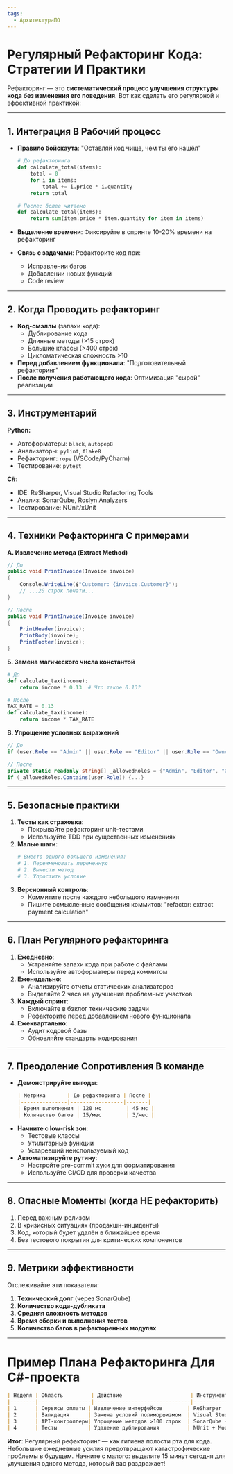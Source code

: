 ```yaml
---
tags:
  - АрхитектураПО
---
```


# Регулярный Рефакторинг Кода: Стратегии И Практики

Рефакторинг — это **систематический процесс улучшения структуры кода без изменения его поведения**. Вот как сделать его регулярной и эффективной практикой:

---

## 1. **Интеграция В Рабочий процесс**
- **Правило бойскаута**: "Оставляй код чище, чем ты его нашёл"
  ```python
  # До рефакторинга
  def calculate_total(items):
      total = 0
      for i in items:
          total += i.price * i.quantity
      return total
  
  # После: более читаемо
  def calculate_total(items):
      return sum(item.price * item.quantity for item in items)
  ```

- **Выделение времени**: Фиксируйте в спринте 10-20% времени на рефакторинг
- **Связь с задачами**: Рефакторите код при:
  - Исправлении багов
  - Добавлении новых функций
  - Code review

---

## 2. **Когда Проводить рефакторинг**
- **Код-смэллы** (запахи кода):
  - Дублирование кода
  - Длинные методы (>15 строк)
  - Большие классы (>400 строк)
  - Цикломатическая сложность >10
- **Перед добавлением функционала**: "Подготовительный рефакторинг"
- **После получения работающего кода**: Оптимизация "сырой" реализации

---

## 3. **Инструментарий**
**Python:**
- Автоформатеры: `black`, `autopep8`
- Анализаторы: `pylint`, `flake8`
- Рефакторинг: `rope` (VSCode/PyCharm)
- Тестирование: `pytest`

**C#:**
- IDE: ReSharper, Visual Studio Refactoring Tools
- Анализ: SonarQube, Roslyn Analyzers
- Тестирование: NUnit/xUnit

---

## 4. **Техники Рефакторинга С примерами**
**А. Извлечение метода (Extract Method)**
```csharp
// До
public void PrintInvoice(Invoice invoice) 
{
    Console.WriteLine($"Customer: {invoice.Customer}");
    // ...20 строк печати...
}

// После
public void PrintInvoice(Invoice invoice) 
{
    PrintHeader(invoice);
    PrintBody(invoice);
    PrintFooter(invoice);
}
```

**Б. Замена магического числа константой**
```python
# До
def calculate_tax(income):
    return income * 0.13  # Что такое 0.13?

# После
TAX_RATE = 0.13
def calculate_tax(income):
    return income * TAX_RATE
```

**В. Упрощение условных выражений**
```csharp
// До
if (user.Role == "Admin" || user.Role == "Editor" || user.Role == "Owner") {...}

// После
private static readonly string[] _allowedRoles = {"Admin", "Editor", "Owner"};
if (_allowedRoles.Contains(user.Role)) {...}
```

---

## 5. **Безопасные практики**
1. **Тесты как страховка**:
   - Покрывайте рефакторинг unit-тестами
   - Используйте TDD при существенных изменениях
2. **Малые шаги**:
   ```python
   # Вместо одного большого изменения:
   # 1. Переименовать переменную
   # 2. Вынести метод
   # 3. Упростить условие
   ```
3. **Версионный контроль**:
   - Коммитите после каждого небольшого изменения
   - Пишите осмысленные сообщения коммитов: "refactor: extract payment calculation"

---

## 6. **План Регулярного рефакторинга**
1. **Ежедневно**:
   - Устраняйте запахи кода при работе с файлами
   - Используйте автоформатеры перед коммитом
2. **Еженедельно**:
   - Анализируйте отчеты статических анализаторов
   - Выделяйте 2 часа на улучшение проблемных участков
3. **Каждый спринт**:
   - Включайте в бэклог технические задачи
   - Рефакторите перед добавлением нового функционала
4. **Ежеквартально**:
   - Аудит кодовой базы
   - Обновляйте стандарты кодирования

---

## 7. **Преодоление Сопротивления В команде**
- **Демонстрируйте выгоды**:
  ```markdown
  | Метрика       | До рефакторинга | После |
  |---------------|-----------------|-------|
  | Время выполнения | 120 мс        | 45 мс |
  | Количество багов | 15/мес        | 3/мес |
  ```
- **Начните с low-risk зон**:
  - Тестовые классы
  - Утилитарные функции
  - Устаревший неиспользуемый код
- **Автоматизируйте рутину**:
  - Настройте pre-commit хуки для форматирования
  - Используйте CI/CD для проверки качества

---

## 8. **Опасные Моменты (когда НЕ рефакторить)**
1. Перед важным релизом
2. В кризисных ситуациях (продакшн-инциденты)
3. Код, который будет удалён в ближайшее время
4. Без тестового покрытия для критических компонентов

---

## 9. **Метрики эффективности**
Отслеживайте эти показатели:
1. **Технический долг** (через SonarQube)
2. **Количество кода-дубликата**
3. **Средняя сложность методов**
4. **Время сборки и выполнения тестов**
5. **Количество багов в рефакторенных модулях**

---

# Пример Плана Рефакторинга Для C#-проекта
```markdown
| Неделя | Область         | Действие                      | Инструменты         |
|--------|-----------------|-------------------------------|---------------------|
| 1      | Сервисы оплаты | Извлечение интерфейсов        | ReSharper           |
| 2      | Валидация      | Замена условий полиморфизмом  | Visual Studio       |
| 3      | API-контроллеры| Упрощение методов >100 строк  | SonarQube + Roslyn |
| 4      | Тесты          | Удаление дублирования         | NUnit + Moq        |
```

**Итог**: Регулярный рефакторинг — как гигиена полости рта для кода. Небольшие ежедневные усилия предотвращают катастрофические проблемы в будущем. Начните с малого: выделите 15 минут сегодня для улучшения одного метода, который вас раздражает!